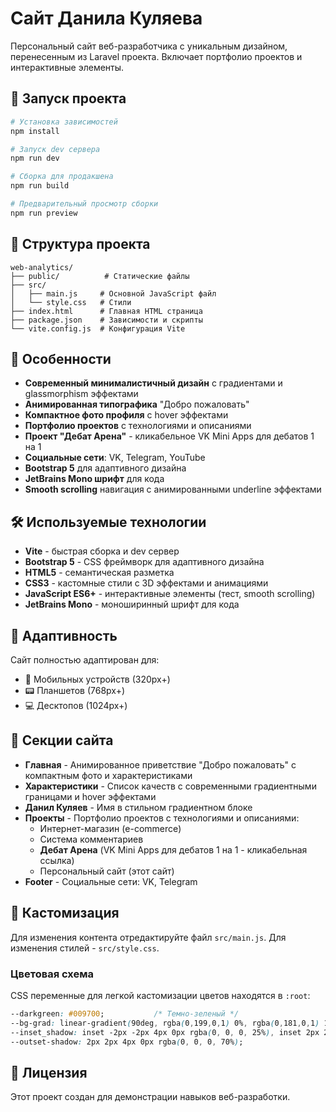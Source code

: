 # Сайт Данила Куляева

Персональный сайт веб-разработчика с уникальным дизайном, перенесенным из Laravel проекта. Включает портфолио проектов и интерактивные элементы.

## 🚀 Запуск проекта

```bash
# Установка зависимостей
npm install

# Запуск dev сервера
npm run dev

# Сборка для продакшена
npm run build

# Предварительный просмотр сборки
npm run preview
```

## 📁 Структура проекта

```
web-analytics/
├── public/          # Статические файлы
├── src/
│   ├── main.js     # Основной JavaScript файл
│   └── style.css   # Стили
├── index.html      # Главная HTML страница
├── package.json    # Зависимости и скрипты
└── vite.config.js  # Конфигурация Vite
```

## 🎨 Особенности

- **Современный минималистичный дизайн** с градиентами и glassmorphism эффектами
- **Анимированная типографика** "Добро пожаловать"
- **Компактное фото профиля** с hover эффектами
- **Портфолио проектов** с технологиями и описаниями
- **Проект "Дебат Арена"** - кликабельное VK Mini Apps для дебатов 1 на 1
- **Социальные сети**: VK, Telegram, YouTube
- **Bootstrap 5** для адаптивного дизайна
- **JetBrains Mono шрифт** для кода
- **Smooth scrolling** навигация с анимированными underline эффектами

## 🛠 Используемые технологии

- **Vite** - быстрая сборка и dev сервер
- **Bootstrap 5** - CSS фреймворк для адаптивного дизайна
- **HTML5** - семантическая разметка
- **CSS3** - кастомные стили с 3D эффектами и анимациями
- **JavaScript ES6+** - интерактивные элементы (тест, smooth scrolling)
- **JetBrains Mono** - моноширинный шрифт для кода

## 📱 Адаптивность

Сайт полностью адаптирован для:
- 📱 Мобильных устройств (320px+)
- 📟 Планшетов (768px+)
- 💻 Десктопов (1024px+)

## 🎯 Секции сайта

- **Главная** - Анимированное приветствие "Добро пожаловать" с компактным фото и характеристиками
- **Характеристики** - Список качеств с современными градиентными границами и hover эффектами
- **Данил Куляев** - Имя в стильном градиентном блоке
- **Проекты** - Портфолио проектов с технологиями и описаниями:
  - Интернет-магазин (e-commerce)
  - Система комментариев
  - **Дебат Арена** (VK Mini Apps для дебатов 1 на 1 - кликабельная ссылка)
  - Персональный сайт (этот сайт)
- **Footer** - Социальные сети: VK, Telegram

## 🔧 Кастомизация

Для изменения контента отредактируйте файл `src/main.js`. Для изменения стилей - `src/style.css`.

### Цветовая схема

CSS переменные для легкой кастомизации цветов находятся в `:root`:

```css
--darkgreen: #009700;           /* Темно-зеленый */
--bg-grad: linear-gradient(90deg, rgba(0,199,0,1) 0%, rgba(0,181,0,1) 100%);
--inset_shadow: inset -2px -2px 4px 0px rgba(0, 0, 0, 25%), inset 2px 2px 4px 0px rgba(0, 0, 0, 70%);
--outset-shadow: 2px 2px 4px 0px rgba(0, 0, 0, 70%);
```

## 📄 Лицензия

Этот проект создан для демонстрации навыков веб-разработки.
